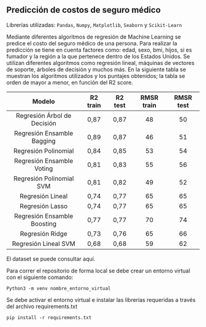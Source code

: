 ## Predicción de costos de seguro médico 

Librerías utilizadas: `Pandas`, `Numpy`, `Matplotlib`, `Seaborn` y `Scikit-Learn`

Mediante diferentes algoritmos de regresión de Machine Learning se predice el costo del seguro médico de una persona. Para realizar la predicción se tiene en cuenta factores como: edad, sexo, bmi, hijos, si es fumador y la región a la que pertenece dentro de los Estados Unidos. Se utilizan diferentes algoritmos como regresión lineal, máquinas de vectores de soporte, árboles de decisión y muchos más. En la siguiente tabla se muestran los algoritmos utilizados y los puntajes obtenidos; la tabla se orden de mayor a menor, en función del R2 score.

|           **Modelo**          	| **R2 train** 	| **R2 test** 	| **RMSR train** 	| **RMSR test** 	|
|:-----------------------------:	|:------------:	|:-----------:	|:--------------:	|:-------------:	|
| Regresión   Árbol de Decisión 	| 0,87         	| 0,87        	| 48             	| 50            	|
| Regresión   Ensamble Bagging  	| 0,89         	| 0,87        	| 46             	| 51            	|
| Regresión   Polinomial        	| 0,84         	| 0,85        	| 53             	| 54            	|
| Regresión   Ensamble Voting   	| 0,81         	| 0,83        	| 55             	| 56            	|
| Regresión   Polinomial SVM    	| 0,81         	| 0,82        	| 49             	| 52            	|
| Regresión   Lineal            	| 0,74         	| 0,77        	| 65             	| 65            	|
| Regresión   Lasso             	| 0,74         	| 0,77        	| 65             	| 65            	|
| Regresión   Ensamble Boosting 	| 0,77         	| 0,77        	| 70             	| 74            	|
| Regresión   Ridge             	| 0,73         	| 0,76        	| 65             	| 66            	|
| Regresión   Lineal SVM        	| 0,68         	| 0,68        	| 59             	| 62            	|

El dataset se puede consultar aquí.

Para correr el repositorio de forma local se debe crear un entorno virtual con el siguiente comando:

    Python3 -m venv nombre_entorno_virtual

Se debe activar el entorno virtual e instalar las librerías requeridas a través del archivo requirements.txt

    pip install -r requirements.txt
